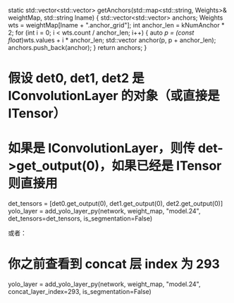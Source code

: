 static std::vector<std::vector<float>> getAnchors(std::map<std::string, Weights>& weightMap, std::string lname) {
  std::vector<std::vector<float>> anchors;
  Weights wts = weightMap[lname + ".anchor_grid"];
  int anchor_len = kNumAnchor * 2;
  for (int i = 0; i < wts.count / anchor_len; i++) {
    auto *p = (const float*)wts.values + i * anchor_len;
    std::vector<float> anchor(p, p + anchor_len);
    anchors.push_back(anchor);
  }
  return anchors;
}







# 假设 det0, det1, det2 是 IConvolutionLayer 的对象（或直接是 ITensor）
# 如果是 IConvolutionLayer，则传 det->get_output(0)，如果已经是 ITensor 则直接用
det_tensors = [det0.get_output(0), det1.get_output(0), det2.get_output(0)]
yolo_layer = add_yolo_layer_py(network, weight_map, "model.24", det_tensors=det_tensors, is_segmentation=False)



或者：
# 你之前查看到 concat 层 index 为 293
yolo_layer = add_yolo_layer_py(network, weight_map, "model.24", concat_layer_index=293, is_segmentation=False)

